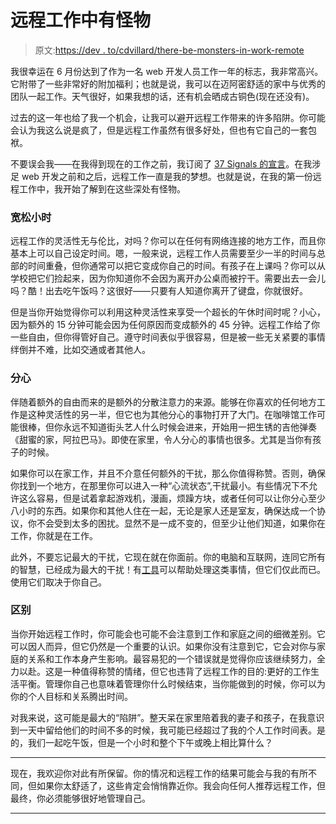 # 远程工作中有怪物

> 原文:[https://dev . to/cdvillard/there-be-monsters-in-work-remote](https://dev.to/cdvillard/there-be-monsters-in-working-remotely)

我很幸运在 6 月份达到了作为一名 web 开发人员工作一年的标志，我非常高兴。它附带了一些非常好的附加福利；也就是说，我可以在迈阿密舒适的家中与优秀的团队一起工作。天气很好，如果我想的话，还有机会晒成古铜色(现在还没有)。

过去的这一年也给了我一个机会，让我可以避开远程工作带来的许多陷阱。你可能会认为我这么说是疯了，但是远程工作虽然有很多好处，但也有它自己的一套包袱。

不要误会我——在我得到现在的工作之前，我订阅了 [37 Signals 的宣言](https://37signals.com/remote/)。在我涉足 web 开发之前和之后，远程工作一直是我的梦想。也就是说，在我的第一份远程工作中，我开始了解到在这些深处有怪物。

### 宽松小时

远程工作的灵活性无与伦比，对吗？你可以在任何有网络连接的地方工作，而且你基本上可以自己设定时间。嗯，一般来说，远程工作人员需要至少一半的时间与总部的时间重叠，但你通常可以把它变成你自己的时间。有孩子在上课吗？你可以从学校把它们捡起来，因为你知道你不会因为离开办公桌而被拧干。需要出去一会儿吗？酷！出去吃午饭吗？这很好——只要有人知道你离开了键盘，你就很好。

但是当你开始觉得你可以利用这种灵活性来享受一个超长的午休时间时呢？小心，因为额外的 15 分钟可能会因为任何原因而变成额外的 45 分钟。远程工作给了你一些自由，但你得管好自己。遵守时间表似乎很容易，但是被一些无关紧要的事情绊倒并不难，比如交通或者其他人。

### 分心

伴随着额外的自由而来的是额外的分散注意力的来源。能够在你喜欢的任何地方工作是这种灵活性的另一半，但它也为其他分心的事物打开了大门。在咖啡馆工作可能很棒，但你永远不知道街头艺人什么时候会进来，开始用一把生锈的吉他弹奏《甜蜜的家，阿拉巴马》。即使在家里，令人分心的事情也很多。尤其是当你有孩子的时候。

如果你可以在家工作，并且不介意任何额外的干扰，那么你值得称赞。否则，确保你找到一个地方，在那里你可以进入一种“心流状态”,干扰最小。有些情况下不允许这么容易，但是试着拿起游戏机，漫画，烦躁方块，或者任何可以让你分心至少八小时的东西。如果你和其他人住在一起，无论是家人还是室友，确保达成一个协议，你不会受到太多的困扰。显然不是一成不变的，但至少让他们知道，如果你在工作，你就是在工作。

此外，不要忘记最大的干扰，它现在就在你面前。你的电脑和互联网，连同它所有的智慧，已经成为最大的干扰！有[工具](https://chrome.google.com/webstore/detail/go-fucking-work/hibmkkpfegfiinilnlabbfnjcopdiiig)可以帮助处理这类事情，但它们仅此而已。使用它们取决于你自己。

### 区别

当你开始远程工作时，你可能会也可能不会注意到工作和家庭之间的细微差别。它可以因人而异，但它仍然是一个重要的认识。如果你没有注意到它，它会对你与家庭的关系和工作本身产生影响。最容易犯的一个错误就是觉得你应该继续努力，全力以赴。这是一种值得称赞的情绪，但它也违背了远程工作的目的:更好的工作生活平衡。管理你自己也意味着管理你什么时候结束，当你能做到的时候，你可以为你的个人目标和关系腾出时间。

对我来说，这可能是最大的“陷阱”。整天呆在家里陪着我的妻子和孩子，在我意识到一天中留给他们的时间不多的时候，我可能已经超过了我的个人工作时间表。是的，我们一起吃午饭，但是一个小时和整个下午或晚上相比算什么？

* * *

现在，我欢迎你对此有所保留。你的情况和远程工作的结果可能会与我的有所不同，但如果你太舒适了，这些肯定会悄悄靠近你。我会向任何人推荐远程工作，但最终，你必须能够很好地管理自己。

* * *
